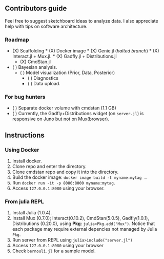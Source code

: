 ## Contributors guide
Feel free to suggest sketchboard ideas to analyze data. I also appreciate help with tips on software architecture.  

### Roadmap  

* (X) Scaffolding
        * (X) Docker image
        * (X) Genie.jl (*halted branch*)
        * (X) Interact.jl + Mux.jl.
        * (X) Gadfly.jl + Distributions.jl
	* (X) CmdStan.jl
* ( ) Bayesian analysis.
	* ( ) Model visualization (Prior, Data, Posterior)
        * ( ) Diagnostics 
        * ( ) Data upload.

### For bug hunters
* ( ) Separate docker volume with cmdstan (1.1 GB)
* ( ) Currently, the Gadfly+Distributions widget (on `server.jl`) is responsive on Juno but not on Mux(browser). 

## Instructions  
### Using Docker  
1. Install docker.
2. Clone repo and enter the directory.
3. Clone cmdstan repo and copy it into the directory.
4. Build the docker image: `docker image build -t myname:mytag .`.  
5. Run `docker run -it -p 8080:8000 myname:mytag`.  
6. Access `127.0.0.1:8080` using your browser.  
 
### From julia REPL
1. Install Julia (1.0.4).  
2. Install Mux (0.7.0); Interact(0.10.2), CmdStan(5.0.5), Gadfly(1.0.1), Distributions (0.20.0), using **Pkg**: `julia>Pkg.add("Mux")`. Notice that each package may require external depencies not managed by Julia `Pkg`.  
3. Run server from REPL using `julia>include("server.jl")`  
4. Access `127.0.0.1:8080` using your browser                                             
5. Check `bernouli.jl` for a sample model.  
